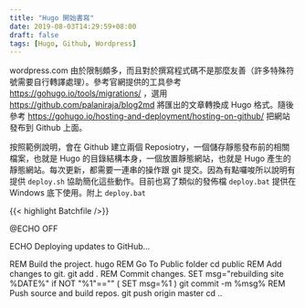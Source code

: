 ```yaml
---
title: "Hugo 開始書寫"
date: 2019-08-03T14:29:59+08:00
draft: false
tags: [Hugo, Github, Wordpress]
---
```


wordpress.com 由於限制頗多，而且對於撰寫程式碼不是那麼友善（許多特殊符號需要自行轉譯處理）。參考官網提供的工具參考 https://gohugo.io/tools/migrations/ ，選用 https://github.com/palaniraja/blog2md 將匯出的文章轉換成 Hugo 格式。隨後參考 https://gohugo.io/hosting-and-deployment/hosting-on-github/ 把網站發布到 Github 上面。

按照範例說明，會在 Github 建立兩個 Reposiotry，一個儲存靜態發布前的相關檔案，也就是 Hugo 的目錄結構本身，一個放置靜態網站，也就是 Hugo 產生的靜態網站。每次更新，都需要一連串的操作跟 git 提交。因為有點囉唆所以說明有提供 `deploy.sh` 協助簡化這些動作。目前也寫了類似的發佈檔 `deploy.bat` 提供在 Windows 底下使用。附上 `deploy.bat`

{{< highlight Batchfile />}}

@ECHO OFF

ECHO Deploying updates to GitHub...

REM Build the project.
hugo
REM Go To Public folder
cd public
REM Add changes to git.
git add .
REM Commit changes.
SET msg="rebuilding site %DATE%"
if NOT "%1"=="" (
    SET msg=%1
)
git commit -m %msg%
REM Push source and build repos.
git push origin master
cd ..